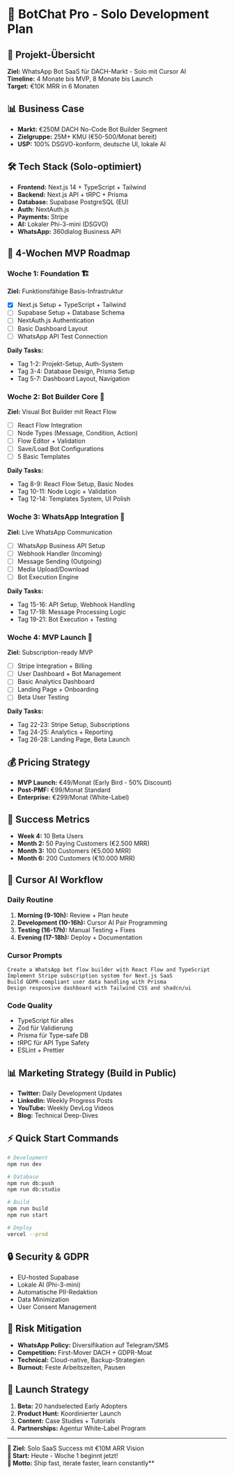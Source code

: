 # 🚀 BotChat Pro - Solo Development Plan

## 🎯 Projekt-Übersicht
**Ziel:** WhatsApp Bot SaaS für DACH-Markt - Solo mit Cursor AI  
**Timeline:** 4 Monate bis MVP, 8 Monate bis Launch  
**Target:** €10K MRR in 6 Monaten  

## 📊 Business Case
- **Markt:** €250M DACH No-Code Bot Builder Segment
- **Zielgruppe:** 25M+ KMU (€50-500/Monat bereit)
- **USP:** 100% DSGVO-konform, deutsche UI, lokale AI

## 🛠️ Tech Stack (Solo-optimiert)
- **Frontend:** Next.js 14 + TypeScript + Tailwind
- **Backend:** Next.js API + tRPC + Prisma
- **Database:** Supabase PostgreSQL (EU)
- **Auth:** NextAuth.js
- **Payments:** Stripe
- **AI:** Lokaler Phi-3-mini (DSGVO)
- **WhatsApp:** 360dialog Business API

## 📅 4-Wochen MVP Roadmap

### Woche 1: Foundation 🏗️
**Ziel:** Funktionsfähige Basis-Infrastruktur
- [x] Next.js Setup + TypeScript + Tailwind
- [ ] Supabase Setup + Database Schema
- [ ] NextAuth.js Authentication
- [ ] Basic Dashboard Layout
- [ ] WhatsApp API Test Connection

**Daily Tasks:**
- Tag 1-2: Projekt-Setup, Auth-System
- Tag 3-4: Database Design, Prisma Setup
- Tag 5-7: Dashboard Layout, Navigation

### Woche 2: Bot Builder Core 🎨
**Ziel:** Visual Bot Builder mit React Flow
- [ ] React Flow Integration
- [ ] Node Types (Message, Condition, Action)
- [ ] Flow Editor + Validation
- [ ] Save/Load Bot Configurations
- [ ] 5 Basic Templates

**Daily Tasks:**
- Tag 8-9: React Flow Setup, Basic Nodes
- Tag 10-11: Node Logic + Validation
- Tag 12-14: Templates System, UI Polish

### Woche 3: WhatsApp Integration 📱
**Ziel:** Live WhatsApp Communication
- [ ] WhatsApp Business API Setup
- [ ] Webhook Handler (Incoming)
- [ ] Message Sending (Outgoing)
- [ ] Media Upload/Download
- [ ] Bot Execution Engine

**Daily Tasks:**
- Tag 15-16: API Setup, Webhook Handling
- Tag 17-18: Message Processing Logic
- Tag 19-21: Bot Execution + Testing

### Woche 4: MVP Launch 🚀
**Ziel:** Subscription-ready MVP
- [ ] Stripe Integration + Billing
- [ ] User Dashboard + Bot Management
- [ ] Basic Analytics Dashboard
- [ ] Landing Page + Onboarding
- [ ] Beta User Testing

**Daily Tasks:**
- Tag 22-23: Stripe Setup, Subscriptions
- Tag 24-25: Analytics + Reporting
- Tag 26-28: Landing Page, Beta Launch

## 💰 Pricing Strategy
- **MVP Launch:** €49/Monat (Early Bird - 50% Discount)
- **Post-PMF:** €99/Monat Standard
- **Enterprise:** €299/Monat (White-Label)

## 🎯 Success Metrics
- **Week 4:** 10 Beta Users
- **Month 2:** 50 Paying Customers (€2.500 MRR)
- **Month 3:** 100 Customers (€5.000 MRR)
- **Month 6:** 200 Customers (€10.000 MRR)

## 🧠 Cursor AI Workflow

### Daily Routine
1. **Morning (9-10h):** Review + Plan heute
2. **Development (10-16h):** Cursor AI Pair Programming
3. **Testing (16-17h):** Manual Testing + Fixes
4. **Evening (17-18h):** Deploy + Documentation

### Cursor Prompts
```
Create a WhatsApp bot flow builder with React Flow and TypeScript
Implement Stripe subscription system for Next.js SaaS
Build GDPR-compliant user data handling with Prisma
Design responsive dashboard with Tailwind CSS and shadcn/ui
```

### Code Quality
- TypeScript für alles
- Zod für Validierung
- Prisma für Type-safe DB
- tRPC für API Type Safety
- ESLint + Prettier

## 📊 Marketing Strategy (Build in Public)
- **Twitter:** Daily Development Updates
- **LinkedIn:** Weekly Progress Posts
- **YouTube:** Weekly DevLog Videos
- **Blog:** Technical Deep-Dives

## ⚡ Quick Start Commands
```bash
# Development
npm run dev

# Database
npm run db:push
npm run db:studio

# Build
npm run build
npm run start

# Deploy
vercel --prod
```

## 🔒 Security & GDPR
- EU-hosted Supabase
- Lokale AI (Phi-3-mini)
- Automatische PII-Redaktion
- Data Minimization
- User Consent Management

## 🚨 Risk Mitigation
- **WhatsApp Policy:** Diversifikation auf Telegram/SMS
- **Competition:** First-Mover DACH + GDPR-Moat
- **Technical:** Cloud-native, Backup-Strategien
- **Burnout:** Feste Arbeitszeiten, Pausen

## 🎉 Launch Strategy
1. **Beta:** 20 handselected Early Adopters
2. **Product Hunt:** Koordinierter Launch
3. **Content:** Case Studies + Tutorials
4. **Partnerships:** Agentur White-Label Program

---

**🎯 Ziel:** Solo SaaS Success mit €10M ARR Vision  
**🚀 Start:** Heute - Woche 1 beginnt jetzt!  
**💪 Motto:** Ship fast, iterate faster, learn constantly**
